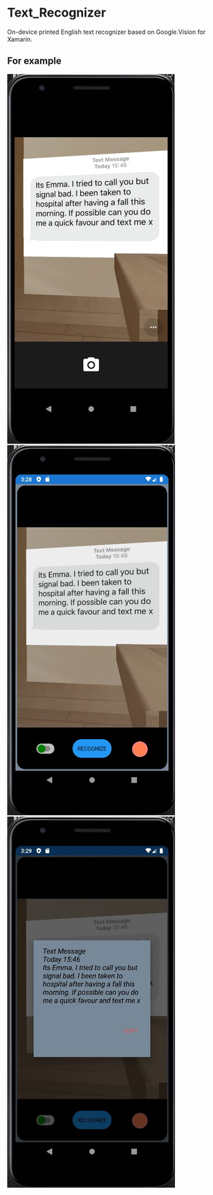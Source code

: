 # Text_Recognizer
On-device printed English text recognizer based on Google.Vision for Xamarin.

## For example

![](P4.jpg)
![](P2.jpg)
![](P3.jpg)

